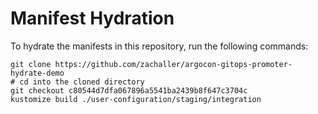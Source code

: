 # Manifest Hydration

To hydrate the manifests in this repository, run the following commands:

```shell
git clone https://github.com/zachaller/argocon-gitops-promoter-hydrate-demo
# cd into the cloned directory
git checkout c80544d7dfa067896a5541ba2439b8f647c3704c
kustomize build ./user-configuration/staging/integration
```
